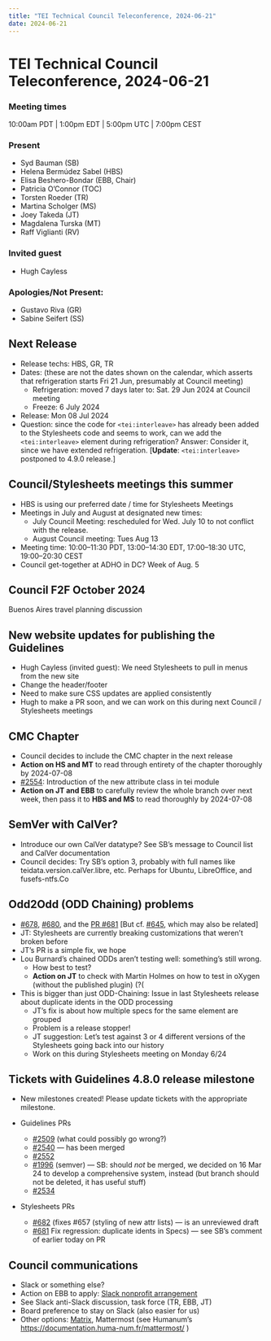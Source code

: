 ```yaml
---
title: "TEI Technical Council Teleconference, 2024-06-21"
date: 2024-06-21
---
```

# TEI Technical Council Teleconference, 2024-06-21
### Meeting times

10:00am PDT \| 1:00pm EDT \| 5:00pm UTC \| 7:00pm CEST

### Present


* Syd Bauman (SB)
* Helena Bermúdez Sabel (HBS)
* Elisa Beshero-Bondar (EBB, Chair)
* Patricia O’Connor (TOC)
* Torsten Roeder (TR)
* Martina Scholger (MS)
* Joey Takeda (JT)
* Magdalena Turska (MT)
* Raff Viglianti (RV)

### Invited guest

* Hugh Cayless

### Apologies/Not Present:


* Gustavo Riva (GR)
* Sabine Seifert (SS)

## Next Release

* Release techs: HBS, GR, TR
* Dates: (these are not the dates shown on the calendar, which asserts that refrigeration starts Fri 21 Jun, presumably at Council meeting)
    + Refrigeration: moved 7 days later to: Sat. 29 Jun 2024 at Council meeting
    + Freeze: 6 July 2024
* Release: Mon 08 Jul 2024
* Question: since the code for `<tei:interleave>` has already been added to the Stylesheets code and seems to work, can we add the `<tei:interleave>` element during refrigeration? Answer: Consider it, since we have extended refrigeration. \[**Update**: `<tei:interleave>` postponed to 4.9.0 release.\]


## Council/Stylesheets meetings this summer

* HBS is using our preferred date / time for Stylesheets Meetings
* Meetings in July and August at designated new times:
    + July Council Meeting: rescheduled for Wed. July 10 to not conflict with the release.
    + August Council meeting: Tues Aug 13
* Meeting time: 10:00–11:30 PDT, 13:00–14:30 EDT, 17:00–18:30 UTC, 19:00–20:30 CEST
* Council get-together at ADHO in DC? Week of Aug. 5

## Council F2F October 2024

Buenos Aires travel planning discussion

## New website updates for publishing the Guidelines

* Hugh Cayless (invited guest): We need Stylesheets to pull in menus from the new site
* Change the header/footer
* Need to make sure CSS updates are applied consistently
* Hugh to make a PR soon, and we can work on this during next Council / Stylesheets meetings

## CMC Chapter

* Council decides to include the CMC chapter in the next release
* **Action on HS and MT** to read through entirety of the chapter thoroughly by 2024-07-08
* [#2554](https://github.com/TEIC/TEI/issues/2554): Introduction of the new attribute class in tei module
* **Action on JT and EBB** to carefully review the whole branch over next week, then pass it to **HBS and MS** to read thoroughly by 2024-07-08

## SemVer with CalVer?

* Introduce our own CalVer datatype? See SB’s message to Council list and CalVer documentation
* Council decides: Try SB’s option 3, probably with full names like teidata.version.calVer.libre, etc. Perhaps for Ubuntu, LibreOffice, and fusefs-ntfs.Co

## Odd2Odd (ODD Chaining) problems

* [#678](https://github.com/TEIC/Stylesheets/issues/678), [#680](https://github.com/TEIC/Stylesheets/issues/680), and the [PR #681](https://github.com/TEIC/Stylesheets/pull/681) [But cf. [#645](https://github.com/TEIC/Stylesheets/issues/645), which may also be related]
* JT: Stylesheets are currently breaking customizations that weren’t broken before
* JT’s PR is a simple fix, we hope
* Lou Burnard’s chained ODDs aren’t testing well: something’s still wrong.
    + How best to test?
    + **Action on JT** to check with Martin Holmes on how to test in oXygen (without the published plugin) (?(
* This is bigger than just ODD-Chaining: Issue in last Stylesheets release about duplicate idents in the ODD processing
    + JT’s fix is about how multiple specs for the same element are grouped
    + Problem is a release stopper!
    + JT suggestion: Let’s test against 3 or 4 different versions of the Stylesheets going back into our history   
    + Work on this during  Stylesheets meeting on Monday 6/24

## Tickets with Guidelines 4.8.0 release milestone

* New milestones created! Please update tickets with the appropriate milestone.
* Guidelines PRs
    + [#2509](https://github.com/TEIC/TEI/pull/2509) (what could possibly go wrong?)
    + [#2540](https://github.com/TEIC/TEI/pull/2540) — has been merged
    + [#2552](https://github.com/TEIC/TEI/pull/2552)
    + [#1996](https://github.com/TEIC/TEI/pull/1996) (semver) — SB: should *not* be merged, we decided on 16 Mar 24 to develop a comprehensive system, instead (but branch should not be deleted, it has useful stuff)
    + [#2534](https://github.com/TEIC/TEI/pull/2534) 

* Stylesheets PRs
    + [#682](https://github.com/TEIC/Stylesheets/pull/682) (fixes #657 (styling of new attr lists) — is an unreviewed draft
    + [#681](https://github.com/TEIC/Stylesheets/pull/681) Fix regression: duplicate idents in Specs) — see SB’s comment of earlier today on PR

## Council communications

* Slack or something else?
* Action on EBB to apply: [Slack nonprofit arrangement](https://slack.com/help/articles/204368833-Apply-for-the-Slack-for-Nonprofits-discount)
* See Slack anti-Slack discussion, task force (TR, EBB, JT)
* Board preference to stay on Slack (also easier for us)
* Other options: [Matrix](https://matrix.org/), Mattermost (see Humanum’s <https://documentation.huma-num.fr/mattermost/> )


